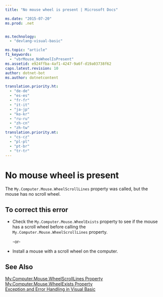 ```yaml
---
title: "No mouse wheel is present | Microsoft Docs"

ms.date: "2015-07-20"
ms.prod: .net


ms.technology: 
  - "devlang-visual-basic"

ms.topic: "article"
f1_keywords: 
  - "vbrMouse_NoWheelIsPresent"
ms.assetid: e924ffba-4af1-4247-9a6f-d19a03738f62
caps.latest.revision: 10
author: dotnet-bot
ms.author: dotnetcontent

translation.priority.ht: 
  - "de-de"
  - "es-es"
  - "fr-fr"
  - "it-it"
  - "ja-jp"
  - "ko-kr"
  - "ru-ru"
  - "zh-cn"
  - "zh-tw"
translation.priority.mt: 
  - "cs-cz"
  - "pl-pl"
  - "pt-br"
  - "tr-tr"
---
```

# No mouse wheel is present
The `My.Computer.Mouse.WheelScrollLines` property was called, but the mouse has no scroll wheel.  
  
## To correct this error  
  
-   Check the `My.Computer.Mouse.WheelExists` property to see if the mouse has a scroll wheel before calling the `My.Computer.Mouse.WheelScrollLines` property.  
  
     -or-  
  
-   Install a mouse with a scroll wheel on the computer.  
  
## See Also  
 [My.Computer.Mouse.WheelScrollLines Property](http://msdn.microsoft.com/en-us/67600f96-25d7-4dd9-946a-b46e1fc6a57f)   
 [My.Computer.Mouse.WheelExists Property](http://msdn.microsoft.com/en-us/332d44f7-0b66-4eaa-b4ce-d7f161bfbd07)   
 [Exception and Error Handling in Visual Basic](http://msdn.microsoft.com/en-us/3e351e73-cf23-40ab-8b60-05794160529e)